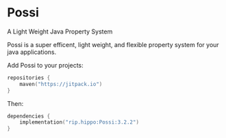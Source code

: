 # Possi

A Light Weight Java Property System

Possi is a super efficent, light weight, and flexible property system for your java applications.

Add Possi to your projects:

```kotlin
repositories {
    maven("https://jitpack.io")
}
```

Then:

```kotlin
dependencies {
    implementation("rip.hippo:Possi:3.2.2")
}
```
